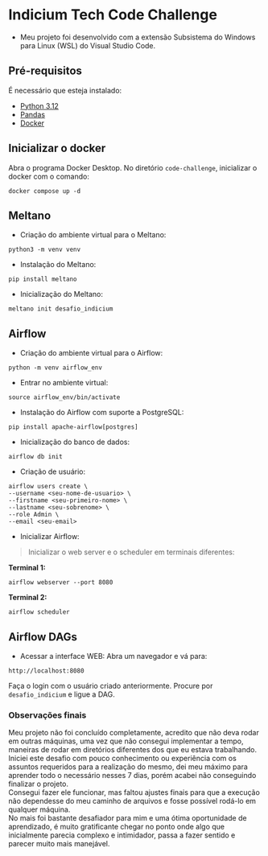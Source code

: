 # Indicium Tech Code Challenge
- Meu projeto foi desenvolvido com a extensão Subsistema do Windows para Linux (WSL) do Visual Studio Code.

## Pré-requisitos
É necessário que esteja instalado:
- [Python 3.12](https://www.python.org/downloads/)
- [Pandas](https://pandas.pydata.org/docs/getting_started/install.html)
- [Docker](https://docs.docker.com/desktop/setup/install/windows-install/)

## Inicializar o docker
Abra o programa Docker Desktop.
No diretório `code-challenge`, inicializar o docker com o comando:
```
docker compose up -d
```

## Meltano
- Criação do ambiente virtual para o Meltano:
```
python3 -m venv venv
```
- Instalação do Meltano:
```
pip install meltano
```
- Inicialização do Meltano:
```
meltano init desafio_indicium
```

## Airflow
- Criação do ambiente virtual para o Airflow:
```
python -m venv airflow_env
```
- Entrar no ambiente virtual:
```
source airflow_env/bin/activate
```
- Instalação do Airflow com suporte a PostgreSQL:
```
pip install apache-airflow[postgres]
```
- Inicialização do banco de dados:
```
airflow db init
```
- Criação de usuário:
```
airflow users create \
--username <seu-nome-de-usuario> \
--firstname <seu-primeiro-nome> \
--lastname <seu-sobrenome> \
--role Admin \
--email <seu-email>
```
- Inicializar Airflow:
> Inicializar o web server e o scheduler em terminais diferentes:

**Terminal 1:**
```
airflow webserver --port 8080
```
**Terminal 2:**
```
airflow scheduler
```


## Airflow DAGs
- Acessar a interface WEB:
Abra um navegador e vá para:
```
http://localhost:8080
```
Faça o login com o usuário criado anteriormente.
Procure por `desafio_indicium` e ligue a DAG.

### Observações finais
Meu projeto não foi concluído completamente, acredito que não deva rodar em outras máquinas, uma vez que não consegui implementar a tempo, maneiras de rodar em diretórios diferentes dos que eu estava trabalhando.<br>
Iniciei este desafio com pouco conhecimento ou experiência com os assuntos requeridos para a realização do mesmo, dei meu máximo para aprender todo o necessário nesses 7 dias, porém acabei não conseguindo finalizar o projeto.<br>
Consegui fazer ele funcionar, mas faltou ajustes finais para que a execução não dependesse do meu caminho de arquivos e fosse possível rodá-lo em qualquer máquina.<br>
No mais foi bastante desafiador para mim e uma ótima oportunidade de aprendizado, é muito gratificante chegar no ponto onde algo que inicialmente parecia complexo e intimidador, passa a fazer sentido e parecer muito mais manejável.

